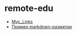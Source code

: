 remote-edu
==========

* [Mvc_Links](/mvc/links.html "Описание работы с классом Mvc_Links")
* [Пример markdown-разметки](/example.html)